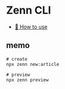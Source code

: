 # Zenn CLI

* [📘 How to use](https://zenn.dev/zenn/articles/zenn-cli-guide)

## memo
```
# create
npx zenn new:article
```

```
# preview
npx zenn preview
```
